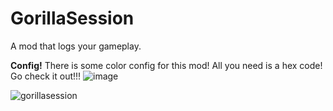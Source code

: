 # GorillaSession
A mod that logs your gameplay.

**Config!**
There is some color config for this mod! All you need is a hex code! Go check it out!!!
![image](https://github.com/user-attachments/assets/dbc8b65c-abd3-4423-9ee2-3be4526c3a36)


![gorillasession](https://github.com/user-attachments/assets/77786160-da13-4760-b817-e6636eb2608b)
